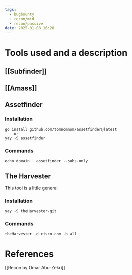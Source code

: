 ```yaml
---
tags:
  - bugbounty
  - recon/mid
  - recon/passive
date: 2025-01-08 16:28
---
```

# Tools used and a description
## [[Subfinder]]

## [[Amass]]
## Assetfinder
### Installation
```
go install github.com/tomnomnom/assetfinder@latest
--- or 
yay -S assetfinder
```
### Commands
`echo domain | assetfinder --subs-only`

## The Harvester
This tool is a little general
### Installation
```
yay -S theHarvester-git
```
### Commands
`theHarvester -d cisco.com -b all`

# References
[[Recon by Omar Abu-Zekri]]
